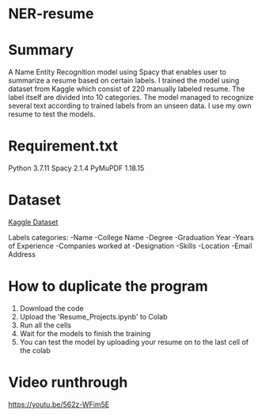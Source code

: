 # NER-resume

# Summary
A Name Entity Recognition model using Spacy that enables user to summarize a resume based on certain labels. I trained the model using dataset from Kaggle which consist of 220 manually labeled resume. The label itself are divided into 10 categories. The model managed to recognize several text according to trained labels from an unseen data. I use my own resume to test the models. 

# Requirement.txt
Python 3.7.11
Spacy 2.1.4
PyMuPDF 1.18.15

# Dataset 
[Kaggle Dataset](https://www.kaggle.com/dataturks/resume-entities-for-ner) 

Labels categories:
  -Name
  -College Name
  -Degree
  -Graduation Year
  -Years of Experience
  -Companies worked at
  -Designation
  -Skills
  -Location
  -Email Address
  
# How to duplicate the program
1. Download the code
2. Upload the 'Resume_Projects.ipynb' to Colab
3. Run all the cells
4. Wait for the models to finish the training
5. You can test the model by uploading your resume on to the last cell of the colab

# Video runthrough
https://youtu.be/562z-WFim5E



  
